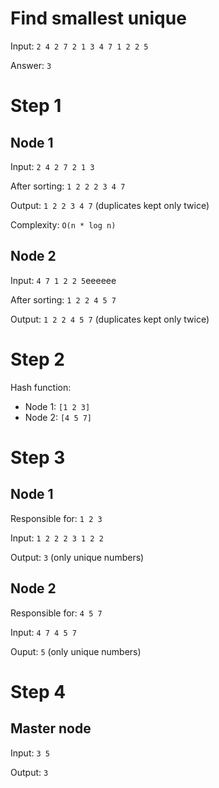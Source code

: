 # Find smallest unique

Input: `2 4 2 7 2 1 3 4 7 1 2 2 5`

Answer: `3`

# Step 1

## Node 1

Input: `2 4 2 7 2 1 3`

After sorting: `1 2 2 2 3 4 7`

Output: `1 2 2 3 4 7` (duplicates kept only twice)

Complexity: `O(n * log n)`

## Node 2

Input: `4 7 1 2 2 5`eeeeee

After sorting: `1 2 2 4 5 7`

Output: `1 2 2 4 5 7` (duplicates kept only twice)

# Step 2

Hash function:
- Node 1: `[1 2 3]`
- Node 2: `[4 5 7]`

# Step 3

## Node 1

Responsible for: `1 2 3`

Input: `1 2 2 2 3 1 2 2`

Output: `3` (only unique numbers)

## Node 2

Responsible for: `4 5 7`

Input: `4 7 4 5 7`

Ouput: `5` (only unique numbers)

# Step 4

## Master node

Input: `3 5`

Output: `3`

